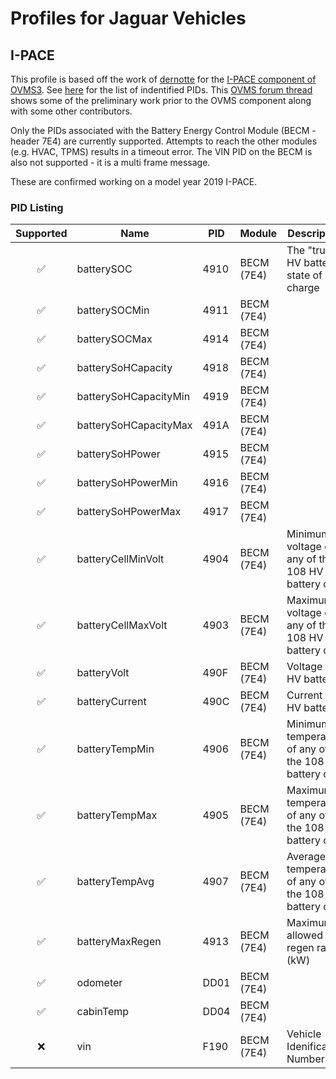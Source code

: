 # Profiles for Jaguar Vehicles

## I-PACE

This profile is based off the work of [dernotte](https://github.com/dernotte) for the [I-PACE component of OVMS3](https://github.com/openvehicles/Open-Vehicle-Monitoring-System-3/tree/master/vehicle/OVMS.V3/components/vehicle_jaguaripace). See [here](https://github.com/openvehicles/Open-Vehicle-Monitoring-System-3/blob/master/vehicle/OVMS.V3/components/vehicle_jaguaripace/src/ipace_obd_pids.h) for the list of indentified PIDs. This [OVMS forum thread](https://www.openvehicles.com/node/2423) shows some of the preliminary work prior to the OVMS component along with some other contributors.

Only the PIDs associated with the Battery Energy Control Module (BECM - header 7E4) are currently supported. Attempts to reach the other modules (e.g. HVAC, TPMS) results in a timeout error. The VIN PID on the BECM is also not supported - it is a multi frame message.

These are confirmed working on a model year 2019 I-PACE.

### PID Listing

| Supported | Name                  | PID  | Module     | Description                                            | Notes                   |
| :-------: | --------------------- | ---- | ---------- | ------------------------------------------------------ | ----------------------- |
|    ✅     | batterySOC            | 4910 | BECM (7E4) | The "true" HV battery state of charge                  |                         |
|    ✅     | batterySOCMin         | 4911 | BECM (7E4) |                                                        |                         |
|    ✅     | batterySOCMax         | 4914 | BECM (7E4) |                                                        |                         |
|    ✅     | batterySoHCapacity    | 4918 | BECM (7E4) |                                                        |                         |
|    ✅     | batterySoHCapacityMin | 4919 | BECM (7E4) |                                                        |                         |
|    ✅     | batterySoHCapacityMax | 491A | BECM (7E4) |                                                        |                         |
|    ✅     | batterySoHPower       | 4915 | BECM (7E4) |                                                        |                         |
|    ✅     | batterySoHPowerMin    | 4916 | BECM (7E4) |                                                        |                         |
|    ✅     | batterySoHPowerMax    | 4917 | BECM (7E4) |                                                        |                         |
|    ✅     | batteryCellMinVolt    | 4904 | BECM (7E4) | Minimum voltage of any of the 108 HV battery cells     |                         |
|    ✅     | batteryCellMaxVolt    | 4903 | BECM (7E4) | Maximum voltage of any of the 108 HV battery cells     |                         |
|    ✅     | batteryVolt           | 490F | BECM (7E4) | Voltage of HV battery                                  |                         |
|    ✅     | batteryCurrent        | 490C | BECM (7E4) | Current of HV battery                                  | Positive is discharging |
|    ✅     | batteryTempMin        | 4906 | BECM (7E4) | Minimum temperature of any of the 108 HV battery cells |                         |
|    ✅     | batteryTempMax        | 4905 | BECM (7E4) | Maximum temperature of any of the 108 HV battery cells |                         |
|    ✅     | batteryTempAvg        | 4907 | BECM (7E4) | Average temperature of any of the 108 HV battery cells |                         |
|    ✅     | batteryMaxRegen       | 4913 | BECM (7E4) | Maximum allowed regen rate (kW)                        |                         |
|    ✅     | odometer              | DD01 | BECM (7E4) |                                                        |                         |
|    ✅     | cabinTemp             | DD04 | BECM (7E4) |                                                        |                         |
|    ❌     | vin                   | F190 | BECM (7E4) | Vehicle Idenification Number                           | Multi frame message     |

